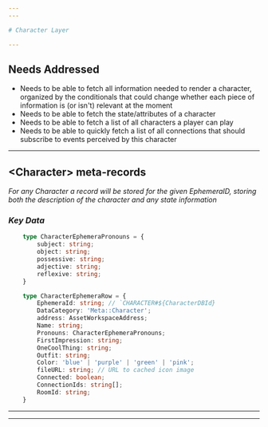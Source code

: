 ```yaml
---
---

# Character Layer

---
```


## Needs Addressed

- Needs to be able to fetch all information needed to render a character, organized
by the conditionals that could change whether each piece of information is (or isn't) relevant
at the moment
- Needs to be able to fetch the state/attributes of a character
- Needs to be able to fetch a list of all characters a player can play
- Needs to be able to quickly fetch a list of all connections that should subscribe to events
perceived by this character

---

## <Character\> meta-records

*For any Character a record will be stored for the given EphemeraID, storing both the description of*
*the character and any state information*

### *Key Data*

```ts
    type CharacterEphemeraPronouns = {
        subject: string;
        object: string;
        possessive: string;
        adjective: string;
        reflexive: string;
    }

    type CharacterEphemeraRow = {
        EphemeraId: string; // `CHARACTER#${CharacterDBId}
        DataCategory: 'Meta::Character';
        address: AssetWorkspaceAddress;
        Name: string;
        Pronouns: CharacterEphemeraPronouns;
        FirstImpression: string;
        OneCoolThing: string;
        Outfit: string;
        Color: 'blue' | 'purple' | 'green' | 'pink';
        fileURL: string; // URL to cached icon image
        Connected: boolean;
        ConnectionIds: string[];
        RoomId: string;
    }
```

---
---